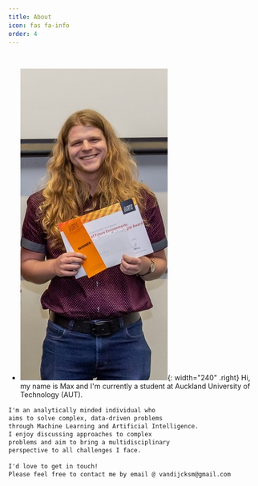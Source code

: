 ```yaml
---
title: About
icon: fas fa-info
order: 4
---
```

<br>

-    ![Desktop View](./assets/img/about_award.jpg){: width="240" .right}
    Hi, my name is Max and I'm currently 
    a student at Auckland University of Technology (AUT).

    I'm an analytically minded individual who 
    aims to solve complex, data-driven problems 
    through Machine Learning and Artificial Intelligence.
    I enjoy discussing approaches to complex 
    problems and aim to bring a multidisciplinary 
    perspective to all challenges I face.

    I'd love to get in touch! 
    Please feel free to contact me by email @ vandijcksm@gmail.com
<br>